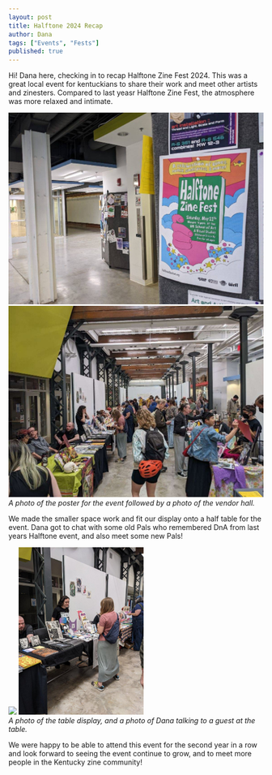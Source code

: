 ```yaml
---
layout: post
title: Halftone 2024 Recap
author: Dana
tags: ["Events", "Fests"]
published: true
---
```


Hi! Dana here, checking in to recap Halftone Zine Fest 2024. This was a great local event for kentuckians to share their work and meet other artists and zinesters. Compared to last yeasr Halftone Zine Fest, the atmosphere was more relaxed and intimate.

<a href="/assets/img/post/2024_05_13_halftone1.jpg"><img src="/assets/img/post/2024_05_13_halftone1.jpg"></a>  
<a href="/assets/img/post/2024_05_13_halftone2.jpg"><img src="/assets/img/post/2024_05_13_halftone2.jpg"></a>  
*A photo of the poster for the event followed by a photo of the vendor hall.*

We made the smaller space work and fit our display onto a half table for the event. Dana got to chat with some old Pals who remembered DnA from last years Halftone event, and also meet some new Pals!

<a href="/assets/img/post/2024_05_13_halftone4.jpg"><img src="/assets/img/post/2024_05_13_halftone4.jpg" style="width: 49%;"></a>
<a href="/assets/img/post/2024_05_13_halftone3.jpg"><img src="/assets/img/post/2024_05_13_halftone3.jpg" style="width: 49%;"></a>  
*A photo of the table display, and a photo of Dana talking to a guest at the table.*

We were happy to be able to attend this event for the second year in a row and look forward to seeing the event continue to grow, and to meet more people in the Kentucky zine community!
